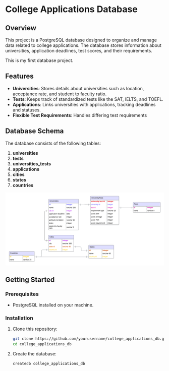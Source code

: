 # College Applications Database

## Overview
This project is a PostgreSQL database designed to organize and manage data related to college applications. The database stores information about universities, application deadlines, test scores, and their requirements.

This is my first database project.

## Features
- **Universities**: Stores details about universities such as location, acceptance rate, and student to faculty ratio.
- **Tests**: Keeps track of standardized tests like the SAT, IELTS, and TOEFL.
- **Applications**: Links universities with applications, tracking deadlines and statuses.
- **Flexible Test Requirements**: Handles differing test requirements

## Database Schema
The database consists of the following tables:
1. **universities**
2. **tests**
3. **universities_tests**
4. **applications**
5. **cities**
6. **states**
7. **countries**

![Entity-Relationship Diagram](ERD.png)

## Getting Started
### Prerequisites
- PostgreSQL installed on your machine.

### Installation
1. Clone this repository:
   ```bash
   git clone https://github.com/yourusername/college_applications_db.git
   cd college_applications_db
2. Create the database:
   ```bash
   createdb college_applications_db

